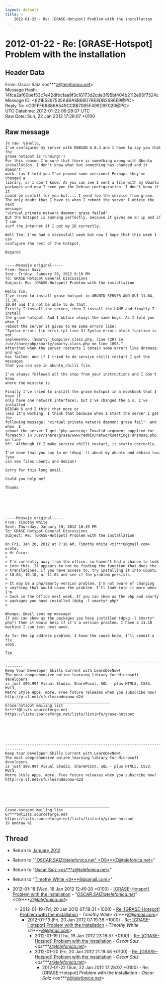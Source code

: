 ```yaml
---
layout: default
title: >
    2012-01-22 - Re: [GRASE-Hotspot] Problem with the installation
---
```


# 2012-01-22 - Re: [GRASE-Hotspot] Problem with the installation

## Header Data

From: Oscar Saiz \<os***z@telefonica.net\><br>
Message Hash: 14fce2af60bef53c7e42dfbcfaa9f3c16173d2cde3f95bf404b2112e90f7524c<br>
Message ID: \<621E5297535A4BA8B66D7BE8DB2686E9@PC\><br>
Reply To: \<C0FFF66886A549CC8B7065F499D9F020@PC\><br>
UTC Datetime: 2012-01-22 09:28:07 UTC<br>
Raw Date: Sun, 22 Jan 2012 17:28:07 +0100<br>

## Raw message

```
{% raw  %}Hello,
I've configured my server with DEBIAN 6.0.3 and I have to say you that the 
grase hotspot is running!!!
For this reason I'm sure that there is something wrong with Ubuntu 
installation. I don't know what but something has changed and it doesn't 
work. (as I told you I've proved some versions) Perhaps they've changed a 
library, or I don't know. As you can see I sent a file with my Ubuntu 
packages and now I send you the Debian configuration. I don't know if it 
could be usefull for you but.... I send too the service from grase.
The only doubt that I have is when I reboot the server I obtein the next 
message:
"virtual private network daemon: grase failed"
But the hotspot is running perfectly, because it gives me an ip and if I can 
surf the internet if I put my ID correctly.

Well Tim, I've had a stressfull week but now I hope that this week I can 
configure the rest of the hotspot.

Regards


-----Mensaje original----- 
From: Oscar Saiz
Sent: Friday, January 20, 2012 9:18 PM
To: GRASE Hotspot General Discussions
Subject: Re: [GRASE-Hotspot] Problem with the installation

Hello Tim,
I've tried to install grase hotspot in UBUNTU SERVER AND GUI 11.04, 11.10,
10.04 and I'm not be able to do that.
Firstly I install the server, then I install the LAMP and finally I install
the grase hotspot. And I obtain always the same bugs. As I told you when I
reboot the server it gives to me some errors like:
"Syntax error: [in error.tpl line 3] Syntax error: block function is not
implemente. (Smarty _Compiler.class.php, line 720) in
/usr/share/php/smarty/smarty.class.php on line 1093."
Afterthat when the server restarts I obtain some errors like dnsmasq and vpn
has failed. And if I tried to do service chilli restart I get the messages
that you can see in ubuntu_chilli file.

I've always followed all the step from your instructions and I don't know
where the mistake is.

Finally I've tried to install the grase hotspot in a nootbook that I have (I
only have one network interface), but I've changed the o.s. I've installed
DEBIAN 6 and I think that more or
less it's working. I think that because when I start the server I get the
following message: "virtual private network daemon: grase fail"  and when  I
reboot the server I get "php warning: Invalid argument supplied for
foreach() in /usr/share/grase/www/radmin/networksettings.dnsmasq.php on line
93". Although if I make service chilli restart, it starts correctly.

I've done that you say to me (dkpg -l) about my ubuntu and debian too. (you
can see files ubuntu and debian)

Sorry for this long email.

Could you help me?

Thanks






-----Mensaje original----- 
From: Timothy White
Sent: Thursday, January 19, 2012 10:19 PM
To: GRASE Hotspot General Discussions
Subject: Re: [GRASE-Hotspot] Problem with the installation

On Fri, Jan 20, 2012 at 7:18 AM, Timothy White <ti***8@gmail.com> wrote:
> Hi Oscar.
>
> I'm currently away from the office, so haven't had a chance to look
> into this. It appears to not be finding the function that does the
> translations. If you have access to, try installing it into ubuntu
> 10.04, 10.10, or 11.04 and see if the problem persists.
>
> It may be a php/smarty version problem. I'm not aware of changing
> anything that would cause the problem. I'll look into it more when I'm
> back in the office next week. If you can show us the php and smarty
> packages you have installed (dpkg -l smarty* php*
>

Whoops. Gmail sent my message!
If you can show us the packages you have installed (dpkg -l smarty*
php*) then it would help if it's a version problem. I have a 11.10
machine I can test next week.

As for the ip address problem, I know the cause know, I'll commit a fix
soon.

Tim

------------------------------------------------------------------------------
Keep Your Developer Skills Current with LearnDevNow!
The most comprehensive online learning library for Microsoft developers
is just $99.99! Visual Studio, SharePoint, SQL - plus HTML5, CSS3, MVC3,
Metro Style Apps, more. Free future releases when you subscribe now!
http://p.sf.net/sfu/learndevnow-d2d
_______________________________________________
Grase-hotspot mailing list
Gr***t@lists.sourceforge.net
https://lists.sourceforge.net/lists/listinfo/grase-hotspot






------------------------------------------------------------------------------
Keep Your Developer Skills Current with LearnDevNow!
The most comprehensive online learning library for Microsoft developers
is just $99.99! Visual Studio, SharePoint, SQL - plus HTML5, CSS3, MVC3,
Metro Style Apps, more. Free future releases when you subscribe now!
http://p.sf.net/sfu/learndevnow-d2d





_______________________________________________
Grase-hotspot mailing list
Gr***t@lists.sourceforge.net
https://lists.sourceforge.net/lists/listinfo/grase-hotspot 
{% endraw %}
```

## Thread

+ Return to [January 2012](/archive/2012/01)

+ Return to "["OSCAR.SAIZ@telefonica.net" <OS***Z<span>@</span>telefonica.net>](/authors/os___z_at_telefonica_net)"
+ Return to "[Oscar Saiz <os***z<span>@</span>telefonica.net>](/authors/os___z_at_telefonica_net)"
+ Return to "[Timothy White <ti***8<span>@</span>gmail.com>](/authors/ti___8_at_gmail_com)"

+ 2012-01-18 (Wed, 18 Jan 2012 12:49:20 +0100) - [[GRASE-Hotspot] Problem with the installation](/archive/2012/01/1e1d5fe2a0772d58a84b657d3668602a8bb7fab727570aea252a69fa610dfde4) - _"OSCAR.SAIZ@telefonica.net" \<OS***Z@telefonica.net\>_
  + 2012-01-19 (Fri, 20 Jan 2012 07:18:31 +1000) - [Re: [GRASE-Hotspot] Problem with the installation](/archive/2012/01/64dba661b5f0c0fe9b127399c9df61eefa3a570bca3a93e4171b21eab2f611f3) - _Timothy White \<ti***8@gmail.com\>_
    + 2012-01-19 (Fri, 20 Jan 2012 07:19:36 +1000) - [Re: [GRASE-Hotspot] Problem with the installation](/archive/2012/01/1e015b8e356a606219962a736510bae91520867e5cb00aff11d0fc7946429187) - _Timothy White \<ti***8@gmail.com\>_
      + 2012-01-19 (Thu, 19 Jan 2012 23:18:57 +0100) - [Re: [GRASE-Hotspot] Problem with the installation](/archive/2012/01/682784a1a451453715f05ed2e9db75da6efe24c957604654910fd500a1b598fc) - _Oscar Saiz \<os***z@telefonica.net\>_
      + 2012-01-20 (Fri, 20 Jan 2012 21:18:58 +0100) - [Re: [GRASE-Hotspot] Problem with the installation](/archive/2012/01/a2b962d9984c7fd8aa82a3f7eba945578e1a87d6a971e428ba03e8258dab4b99) - _Oscar Saiz \<os***z@telefonica.net\>_
        + 2012-01-22 (Sun, 22 Jan 2012 17:28:07 +0100) - Re: [GRASE-Hotspot] Problem with the installation - _Oscar Saiz \<os***z@telefonica.net\>_


